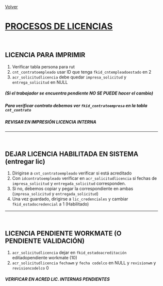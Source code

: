 <link rel="stylesheet" type="text/css" href="../styles.css">
<br>

[Volver](./codelco.md)
<br>

# <u>PROCESOS DE LICENCIAS</u>
<br>

## LICENCIA PARA IMPRIMIR

1. Verificar tabla persona para rut
2. `cnt_contratoempleado` usar ID que tenga `fkid_cntempleadoestado` en 2
3. `acr_solicitudlicencia` debe quedar `impresa_solicitud` y `entrega_solicitud` en NULL

##### (Si el trabajador se encuentra pendiente NO SE PUEDE hacer el cambio)
##### Para verificar contrato debemos ver `fkid_contratoempresa` en la tabla `cnt_contrato`
##### REVISAR EN IMPRESIÓN LICENCIA INTERNA

---
<br>

## DEJAR LICENCIA HABILITADA EN SISTEMA (entregar lic)

1. Dirigirse a `cnt_contratoempleado` verificar si está acreditado
2. Con `idcontratoempleado` verificar en `acr_solicitudlicencia` si fechas de `impresa_solicitud` y `entregada_solicitud` corresponden.
3. Si no, debemos copiar y pegar la correspondiente en ambas (`impresa_solicitud` y `entregada_solicitud`)
4. Una vez guardado, dirigirse a `lic_credenciales` y cambiar `fkid_estadocredencial` a 1 (Habilitado)

---
<br>

## LICENCIA PENDIENTE WORKMATE (O PENDIENTE VALIDACIÓN)

1. `acr_solicitudlicencia` dejar en `fkid_estadoacreditación` editadopendiente workmate (10)
2. `acr_solicitudlicencia` `fechawm` y `fecha codelco` en NULL y `revisionwm` y `revisioncodelco` 0

##### VERIFICAR EN ACRED LIC. INTERNAS PENDIENTES

